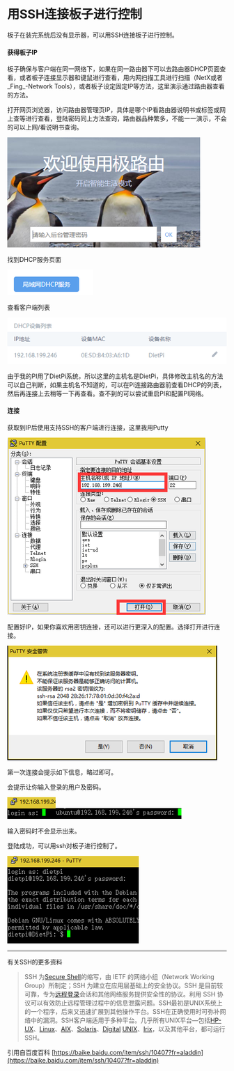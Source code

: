 # 用SSH连接板子进行控制

板子在装完系统后没有显示器，可以用SSH连接板子进行控制。

#### 获得板子IP

板子确保与客户端在同一网络下，如果在同一路由器下可以去路由器DHCP页面查看，或者板子连接显示器和键鼠进行查看，用内网扫描工具进行扫描（NetX或者_Fing_-Network Tools），或者板子设定固定IP等方法，这里演示通过路由器查看的方法。

打开网页浏览器，访问路由器管理页IP，具体是哪个IP看路由器说明书或标签或网上查等进行查看，登陆密码同上方法查询，路由器品种繁多，不能一一演示，不会的可以上网/看说明书查询。

![](/assets/ssh-1.png)

找到DHCP服务页面

![](/assets/ssh-2.png)

查看客户端列表

![](/assets/ssh-3.png)

由于我的PI用了DietPi系统，所以这里的主机名是DietPi，具体修改主机名的方法可以自己判断，如果主机名不知道的，可以在PI连接路由器前查看DHCP的列表，然后再连接上去稍等一下再查看。查不到的可以尝试重启PI和配置PI网络。

#### 连接

获取到IP后使用支持SSH的客户端进行连接，这里我用Putty

![](/assets/ssh-5.png)

配置好IP，如果你喜欢用密钥连接，还可以进行更深入的配置。选择打开进行连接。

![](/assets/ssh-6.png)

第一次连接会提示如下信息，略过即可。

会提示让你输入登录的用户及密码。

![](/assets/ssh-7.png)![](/assets/ssh-8.png)

输入密码时不会显示出来。

登陆成功，可以用ssh对板子进行控制了。

![](/assets/ssh-9.png)

---

有关SSH的更多资料

> SSH 为[Secure Shell](https://baike.baidu.com/item/Secure%20Shell)的缩写，由 IETF 的网络小组（Network Working Group）所制定；SSH 为建立在应用层基础上的安全协议。SSH 是目前较可靠，专为[远程登录](https://baike.baidu.com/item/%E8%BF%9C%E7%A8%8B%E7%99%BB%E5%BD%95)会话和其他网络服务提供安全性的协议。利用 SSH 协议可以有效防止远程管理过程中的信息泄露问题。SSH最初是UNIX系统上的一个程序，后来又迅速扩展到其他操作平台。SSH在正确使用时可弥补网络中的漏洞。SSH客户端适用于多种平台。几乎所有UNIX平台—包括[HP-UX](https://baike.baidu.com/item/HP-UX)、[Linux](https://baike.baidu.com/item/Linux)、[AIX](https://baike.baidu.com/item/AIX)、[Solaris](https://baike.baidu.com/item/Solaris/3517)、[Digital](https://baike.baidu.com/item/Digital) [UNIX](https://baike.baidu.com/item/UNIX)、[Irix](https://baike.baidu.com/item/Irix)，以及其他平台，都可运行SSH。

引用自百度百科 [https://baike.baidu.com/item/ssh/10407?fr=aladdin](https://baike.baidu.com/item/ssh/10407?fr=aladdin)  


